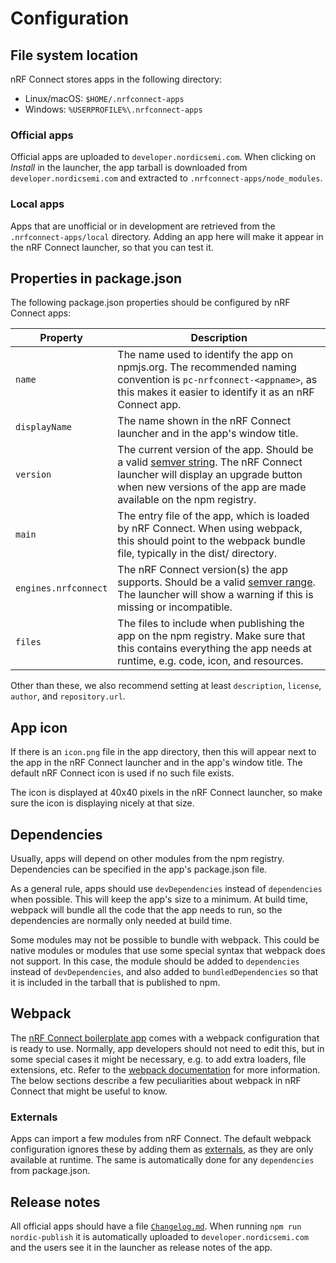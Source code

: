 ---
---

# Configuration

## File system location

nRF Connect stores apps in the following directory:

- Linux/macOS: `$HOME/.nrfconnect-apps`
- Windows: `%USERPROFILE%\.nrfconnect-apps`

### Official apps

Official apps are uploaded to `developer.nordicsemi.com`. When clicking on
_Install_ in the launcher, the app tarball is downloaded from
`developer.nordicsemi.com` and extracted to `.nrfconnect-apps/node_modules`.

### Local apps

Apps that are unofficial or in development are retrieved from the
`.nrfconnect-apps/local` directory. Adding an app here will make it appear in
the nRF Connect launcher, so that you can test it.

## Properties in package.json

The following package.json properties should be configured by nRF Connect apps:

| Property             | Description                                                                                                                                                                                                         |
| -------------------- | ------------------------------------------------------------------------------------------------------------------------------------------------------------------------------------------------------------------- |
| `name`               | The name used to identify the app on npmjs.org. The recommended naming convention is `pc-nrfconnect-<appname>`, as this makes it easier to identify it as an nRF Connect app.                                       |
| `displayName`        | The name shown in the nRF Connect launcher and in the app's window title.                                                                                                                                           |
| `version`            | The current version of the app. Should be a valid [semver string](http://semver.org/). The nRF Connect launcher will display an upgrade button when new versions of the app are made available on the npm registry. |
| `main`               | The entry file of the app, which is loaded by nRF Connect. When using webpack, this should point to the webpack bundle file, typically in the dist/ directory.                                                      |
| `engines.nrfconnect` | The nRF Connect version(s) the app supports. Should be a valid [semver range](https://github.com/npm/node-semver#ranges). The launcher will show a warning if this is missing or incompatible.                      |
| `files`              | The files to include when publishing the app on the npm registry. Make sure that this contains everything the app needs at runtime, e.g. code, icon, and resources.                                                 |

Other than these, we also recommend setting at least `description`, `license`,
`author`, and `repository.url`.

## App icon

If there is an `icon.png` file in the app directory, then this will appear next
to the app in the nRF Connect launcher and in the app's window title. The
default nRF Connect icon is used if no such file exists.

The icon is displayed at 40x40 pixels in the nRF Connect launcher, so make sure
the icon is displaying nicely at that size.

## Dependencies

Usually, apps will depend on other modules from the npm registry. Dependencies
can be specified in the app's package.json file.

As a general rule, apps should use `devDependencies` instead of `dependencies`
when possible. This will keep the app's size to a minimum. At build time,
webpack will bundle all the code that the app needs to run, so the dependencies
are normally only needed at build time.

Some modules may not be possible to bundle with webpack. This could be native
modules or modules that use some special syntax that webpack does not support.
In this case, the module should be added to `dependencies` instead of
`devDependencies`, and also added to `bundledDependencies` so that it is
included in the tarball that is published to npm.

## Webpack

The
[nRF Connect boilerplate app](https://github.com/NordicSemiconductor/pc-nrfconnect-boilerplate)
comes with a webpack configuration that is ready to use. Normally, app
developers should not need to edit this, but in some special cases it might be
necessary, e.g. to add extra loaders, file extensions, etc. Refer to the
[webpack documentation](https://webpack.js.org/) for more information. The below
sections describe a few peculiarities about webpack in nRF Connect that might be
useful to know.

### Externals

Apps can import a few modules from nRF Connect. The default webpack
configuration ignores these by adding them as
[externals](https://webpack.js.org/configuration/externals/), as they are only
available at runtime. The same is automatically done for any `dependencies` from
package.json.

## Release notes

All official apps should have a file [`Changelog.md`](./changelogs). When
running `npm run nordic-publish` it is automatically uploaded to
`developer.nordicsemi.com` and the users see it in the launcher as release notes
of the app.
